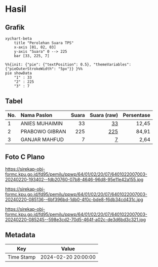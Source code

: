 # Hasil

## Grafik

```mermaid
xychart-beta
    title "Perolehan Suara TPS"
    x-axis [01, 02, 03]
    y-axis "Suara" 0 --> 225
    bar [33, 225, 7]
```

```mermaid
%%{init: {"pie": {"textPosition": 0.5}, "themeVariables": {"pieOuterStrokeWidth": "5px"}} }%%
pie showData
    "1" : 33
    "2" : 225
    "3" : 7
```

## Tabel

| No. | Nama Paslon    | Suara | Suara (raw) | Persentase |
|:--- |:-------------- | -----:| -----------:| ----------:|
| 1   | ANIES MUHAIMIN | 33    | [33][p-1]   | 12,45      |
| 2   | PRABOWO GIBRAN | 225   | [225][p-2]  | 84,91      |
| 3   | GANJAR MAHFUD  | 7     | [7][p-3]    | 2,64       |


[p-1]: https://github.com/gigit-pemilu/pemilu-2024-64-kalimantan-timur/blob/main/pilpres/hitung-suara/sub/64-kalimantan-timur/sub/01-paser/sub/02-tanjung-harapan/sub/2007-labuangkallo/sub/003-tps/sub/paslon-1.txt
[p-2]: https://github.com/gigit-pemilu/pemilu-2024-64-kalimantan-timur/blob/main/pilpres/hitung-suara/sub/64-kalimantan-timur/sub/01-paser/sub/02-tanjung-harapan/sub/2007-labuangkallo/sub/003-tps/sub/paslon-2.txt
[p-3]: https://github.com/gigit-pemilu/pemilu-2024-64-kalimantan-timur/blob/main/pilpres/hitung-suara/sub/64-kalimantan-timur/sub/01-paser/sub/02-tanjung-harapan/sub/2007-labuangkallo/sub/003-tps/sub/paslon-3.txt

## Foto C Plano

https://sirekap-obj-formc.kpu.go.id/fd95/pemilu/ppwp/64/01/02/20/07/6401022007003-20240220-193402--fdb20760-07b8-4646-96d8-95e11e42a155.jpg

https://sirekap-obj-formc.kpu.go.id/fd95/pemilu/ppwp/64/01/02/20/07/6401022007003-20240220-085136--6bf396bd-1db0-4f0c-bde8-f6db34cd431c.jpg

https://sirekap-obj-formc.kpu.go.id/fd95/pemilu/ppwp/64/01/02/20/07/6401022007003-20240220-085245--598e3cd2-70d5-464f-a02c-de3d6bd3c321.jpg


## Metadata

| Key        | Value               |
| ---------- | ------------------- |
| Time Stamp | 2024-02-20 20:00:00 |



